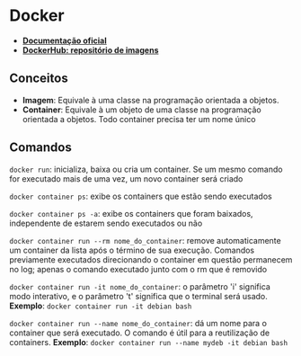 # Docker

- **[Documentação oficial](https://docs.docker.com/engine/reference/run/)**
- **[DockerHub: repositório de imagens](https://hub.docker.com/)**

## Conceitos

- **Imagem**: Equivale à uma classe na programação orientada a objetos.
- **Container**: Equivale à um objeto de uma classe na programação orientada a objetos. Todo container precisa ter um nome único

## Comandos

`docker run`: inicializa, baixa ou cria um container. Se um mesmo comando for executado mais de uma vez, um novo container será criado

`docker container ps`: exibe os containers que estão sendo executados

`docker container ps -a`: exibe os containers que foram baixados, independente de estarem sendo executados ou não

`docker container run --rm nome_do_container`: remove automaticamente um container da lista após o término de sua execução. Comandos previamente executados direcionando o container em questão permanecem no log; apenas o comando executado junto com o rm que é removido

`docker container run -it nome_do_container`: o parâmetro 'i' significa modo interativo, e o parâmetro 't' significa que o terminal será usado.
**Exemplo**: `docker container run -it debian bash`

`docker container run --name nome_do_container`: dá um nome para o container que será executado. O comando é útil para a reutilização de containers.
**Exemplo**: `docker container run --name mydeb -it debian bash`
